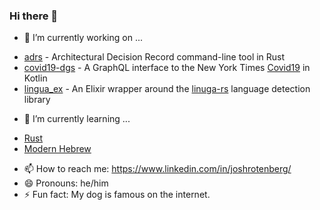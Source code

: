 ### Hi there 👋

<!--
**joshrotenberg/joshrotenberg** is a ✨ _special_ ✨ repository because its `README.md` (this file) appears on your GitHub profile.
-->

- 🔭 I’m currently working on ...
 * [adrs][0] - Architectural Decision Record command-line tool in Rust
 * [covid19-dgs][1] - A GraphQL interface to the New York Times [Covid19](https://github.com/nytimes/covid-19-data) in Kotlin
 * [lingua_ex][2] - An Elixir wrapper around the [linuga-rs](https://crates.io/crates/lingua) language detection library
 
- 🌱 I’m currently learning ...
 * [Rust](https://www.rust-lang.org)
 * [Modern Hebrew](http://hebrew-academy.org.il)
 
 <!--
- 👯 I’m looking to collaborate on ...
- 🤔 I’m looking for help with ...
- 💬 Ask me about ...
-->
- 📫 How to reach me: https://www.linkedin.com/in/joshrotenberg/
- 😄 Pronouns: he/him
- ⚡ Fun fact: My dog is famous on the internet.

[0]: https://github.com/joshrotenberg/adrs
[1]: https://github.com/joshrotenberg/covid19-dgs
[2]: https://github.com/joshrotenberg/lingua_ex
